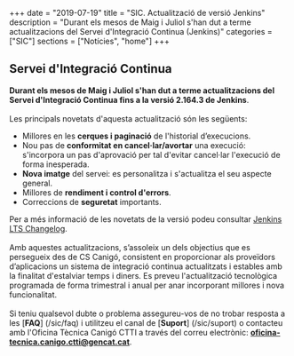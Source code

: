 +++
date        = "2019-07-19"
title       = "SIC. Actualització de versió Jenkins"
description = "Durant els mesos de Maig i Juliol s'han dut a terme actualitzacions del Servei d'Integració Continua (Jenkins)"
categories  = ["SIC"]
sections    = ["Notícies", "home"]
+++

## Servei d'Integració Continua

**Durant els mesos de Maig i Juliol s'han dut a terme actualitzacions del Servei d'Integració Continua fins a la versió 2.164.3 de Jenkins**.
<br>
<br>
Les principals novetats d'aquesta actualització són les següents:

* Millores en les **cerques i paginació** de l'historial d’execucions.
* Nou pas de **conformitat en cancel·lar/avortar** una execució: s'incorpora un pas d'aprovació per tal d'evitar cancel·lar l'execució de forma inesperada.
* **Nova imatge** del servei: es personalitza i s'actualitza el seu aspecte general.
* Millores de **rendiment i control d'errors**.
* Correccions de **seguretat** importants.

Per a més informació de les novetats de la versió podeu consultar [Jenkins LTS Changelog](https://jenkins.io/changelog-stable/).
<br>
<br>
Amb aquestes actualitzacions, s’assoleix un dels objectius que es persegueix des de CS Canigó, consistent en proporcionar als proveïdors d’aplicacions un sistema de integració continua actualitzats i estables amb la finalitat d'estalviar temps i diners.
Es preveu l'actualització tecnològica programada de forma trimestral i anual per anar incorporant millores i nova funcionalitat.
<br>
<br>
Si teniu qualsevol dubte o problema assegureu-vos de no trobar resposta a les [**FAQ**] (/sic/faq) i utilitzeu el canal de [**Suport**] (/sic/suport) o contacteu amb l'Oficina Tècnica Canigó CTTI a través del correu electrònic: **oficina-tecnica.canigo.ctti@gencat.cat**.
